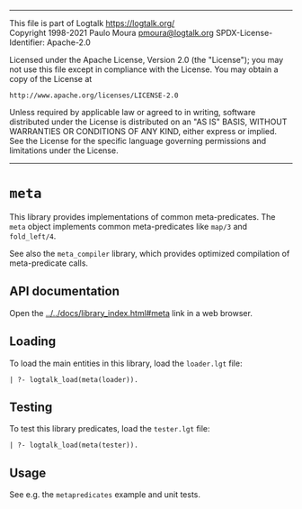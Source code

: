 ________________________________________________________________________

This file is part of Logtalk <https://logtalk.org/>  
Copyright 1998-2021 Paulo Moura <pmoura@logtalk.org>
SPDX-License-Identifier: Apache-2.0

Licensed under the Apache License, Version 2.0 (the "License");
you may not use this file except in compliance with the License.
You may obtain a copy of the License at

    http://www.apache.org/licenses/LICENSE-2.0

Unless required by applicable law or agreed to in writing, software
distributed under the License is distributed on an "AS IS" BASIS,
WITHOUT WARRANTIES OR CONDITIONS OF ANY KIND, either express or implied.
See the License for the specific language governing permissions and
limitations under the License.
________________________________________________________________________


`meta`
======

This library provides implementations of common meta-predicates. The `meta`
object implements common meta-predicates like `map/3` and `fold_left/4`.

See also the `meta_compiler` library, which provides optimized compilation
of meta-predicate calls.


API documentation
-----------------

Open the [../../docs/library_index.html#meta](../../docs/library_index.html#meta)
link in a web browser.


Loading
-------

To load the main entities in this library, load the `loader.lgt` file:

	| ?- logtalk_load(meta(loader)).


Testing
-------

To test this library predicates, load the `tester.lgt` file:

	| ?- logtalk_load(meta(tester)).


Usage
-----

See e.g. the `metapredicates` example and unit tests.
